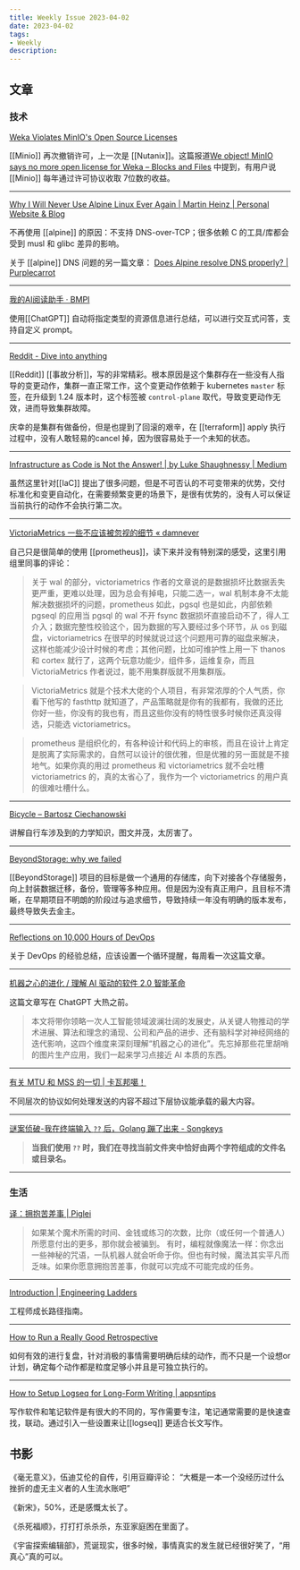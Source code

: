 ```yaml
---
title: Weekly Issue 2023-04-02
date: 2023-04-02
tags:
- Weekly
description: 
---
```



## 文章

### 技术

[Weka Violates MinIO's Open Source Licenses](https://blog.min.io/weka-violates-minios-open-source-licenses/)

[[Minio]] 再次撤销许可，上一次是 [[Nutanix]]。这篇报道[We object! MinIO says no more open license for Weka – Blocks and Files](https://blocksandfiles.com/2023/03/26/we-object-minio-says-no-more-open-license-for-you-weka/) 中提到，有用户说 [[Minio]] 每年通过许可协议收取 7位数的收益。

---

[Why I Will Never Use Alpine Linux Ever Again | Martin Heinz | Personal Website & Blog](https://martinheinz.dev/blog/92)

不再使用 [[alpine]] 的原因：不支持 DNS-over-TCP；很多依赖 C 的工具/库都会受到 musl 和 glibc 差异的影响。

关于 [[alpine]] DNS 问题的另一篇文章： [Does Alpine resolve DNS properly? | Purplecarrot](https://purplecarrot.co.uk/post/2021-09-04-does_alpine-resolve_dns_properly/)

---

[我的AI阅读助手 · BMPI](https://www.bmpi.dev/self/my-gpt-reader/)

使用[[ChatGPT]] 自动将指定类型的资源信息进行总结，可以进行交互式问答，支持自定义 prompt。

---

[Reddit - Dive into anything](https://www.reddit.com/r/RedditEng/comments/11xx5o0/you_broke_reddit_the_piday_outage/)

[[Reddit]] [[事故分析]]，写的非常精彩。根本原因是这个集群存在一些没有人指导的变更动作，集群一直正常工作，这个变更动作依赖于 kubernetes `master` 标签，在升级到 1.24 版本时，这个标签被 `control-plane` 取代，导致变更动作无效，进而导致集群故障。

庆幸的是集群有做备份，但是也提到了回滚的艰辛，在 [[terraform]] apply 执行过程中，没有人敢轻易的cancel 掉，因为很容易处于一个未知的状态。

---

[Infrastructure as Code is Not the Answer! | by Luke Shaughnessy | Medium](https://lukeshaughnessy.medium.com/infrastructure-as-code-is-not-the-answer-cfaf4882dcba)

虽然这里针对[[IaC]] 提出了很多问题，但是不可否认的不可变带来的优势，交付标准化和变更自动化，在需要频繁变更的场景下，是很有优势的，没有人可以保证当前执行的动作不会执行第二次。

---


[VictoriaMetrics 一些不应该被忽视的细节 « damnever](https://drafts.damnever.com/2022/some-important-notes-about-victoriametrics.html)

自己只是很简单的使用 [[prometheus]]，读下来并没有特别深的感受，这里引用组里同事的评论：

> 关于 wal 的部分，victoriametrics 作者的文章说的是数据损坏比数据丢失更严重，更难以处理，因为总会有掉电，只能二选一，wal 机制本身不太能解决数据损坏的问题，prometheus 如此，pgsql 也是如此，内部依赖 pgseql 的应用当 pgsql 的 wal 不开 fsync 数据损坏直接启动不了，得人工介入；数据完整性校验这个，因为数据的写入要经过多个环节，从 os 到磁盘，victoriametrics 在很早的时候就说过这个问题用可靠的磁盘来解决，这样也能减少设计时候的考虑；其他问题，比如可维护性上用一下 thanos 和 cortex 就行了，这两个玩意功能少，组件多，运维复杂，而且 VictoriaMetrics 作者说过，能不用集群版就不用集群版。

>VictoriaMetrics 就是个技术大佬的个人项目，有非常浓厚的个人气质，你看下他写的 fasthttp 就知道了，产品策略就是你有的我都有，我做的还比你好一些，你没有的我也有，而且这些你没有的特性很多时候你还真没得选，只能选 victoriametrics。

>prometheus 是组织化的，有各种设计和代码上的审核，而且在设计上肯定是脱离了实际需求的，自然可以设计的很优雅，但是优雅的另一面就是不接地气。如果你真的用过 prometheus 和 victoriametrics 就不会吐槽 victoriametrics 的，真的太省心了，我作为一个 victoriametrics 的用户真的很难吐槽什么。

---

[Bicycle – Bartosz Ciechanowski](https://ciechanow.ski/bicycle/)

讲解自行车涉及到的力学知识，图文并茂，太厉害了。

---

[BeyondStorage: why we failed](https://xuanwo.io/2023/01-beyond-storage-why-we-failed/)

[[BeyondStorage]] 项目的目标是做一个通用的存储库，向下对接各个存储服务，向上封装数据迁移，备份，管理等多种应用。但是因为没有真正用户，且目标不清晰，在早期项目不明朗的阶段过与追求细节，导致持续一年没有明确的版本发布，最终导致失去金主。

---

[Reflections on 10,000 Hours of DevOps](https://matt-rickard.com/reflections-on-10-000-hours-of-devops)

关于 DevOps 的经验总结，应该设置一个循环提醒，每周看一次这篇文章。

---

[机器之心的进化 / 理解 AI 驱动的软件 2.0 智能革命](https://www.indigox.me/the-evolution-of-machine-intelligence/)

这篇文章写在 ChatGPT 大热之前。

> 本文将带你领略一次人工智能领域波澜壮阔的发展史，从关键人物推动的学术进展、算法和理念的涌现、公司和产品的进步、还有脑科学对神经网络的迭代影响，这四个维度来深刻理解“机器之心的进化”。先忘掉那些花里胡哨的图片生产应用，我们一起来学习点接近 AI 本质的东西。

---

[有关 MTU 和 MSS 的一切 | 卡瓦邦噶！](https://www.kawabangga.com/posts/4983)

不同层次的协议如何处理发送的内容不超过下层协议能承载的最大内容。

---

[谜案侦破-我在终端输入 `??` 后，Golang 蹦了出来 - Songkeys](https://song.xlog.app/qq-zh)

> **当我们使用 `??` 时，我们在寻找当前文件夹中恰好由两个字符组成的文件名或目录名。**

---


### 生活

[译：拥抱苦差事  | Piglei](https://www.piglei.com/articles/embrace-the-grind-cn-translation/)

> 如果某个魔术所需的时间、金钱或练习的次数，比你（或任何一个普通人）所愿意付出的更多，那你就会被骗到。
> 有时，编程就像魔法一样：你念出一些神秘的咒语，一队机器人就会听命于你。但也有时候，魔法其实平凡而乏味。如果你愿意拥抱苦差事，你就可以完成不可能完成的任务。

---

[Introduction | Engineering Ladders](https://www.engineeringladders.com/)

工程师成长路径指南。

---

[How to Run a Really Good Retrospective](https://tanzu.vmware.com/content/blog/how-to-run-a-really-good-retrospective)

如何有效的进行复盘，针对消极的事情需要明确后续的动作，而不只是一个设想or 计划，确定每个动作都是粒度足够小并且是可独立执行的。

---

[How to Setup Logseq for Long-Form Writing | appsntips](https://www.appsntips.com/learn/setup-logseq-for-long-form-writing/)

写作软件和笔记软件是有很大的不同的，写作需要专注，笔记通常需要的是快速查找，联动。通过引入一些设置来让[[logseq]] 更适合长文写作。


## 书影

《毫无意义》，伍迪艾伦的自传，引用豆瓣评论： “大概是一本一个没经历过什么挫折的虚无主义者的人生流水账吧”

《新宋》，50%，还是感慨太长了。

《杀死福顺》，打打打杀杀杀，东亚家庭困在里面了。

《宇宙探索编辑部》，荒诞现实，很多时候，事情真实的发生就已经很好笑了，“用真心”真的可以。